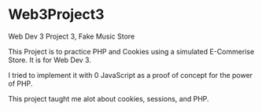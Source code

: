 Web3Project3
============

Web Dev 3 Project 3, Fake Music Store

This Project is to practice PHP and Cookies using a simulated E-Commerise Store. It is for Web Dev 3.

I tried to implement it with 0 JavaScript as a proof of concept for the power of PHP.

This project taught me alot about cookies, sessions, and PHP.